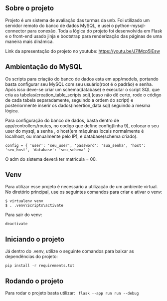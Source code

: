 ## Sobre o projeto

Projeto é um sistema de avaliação das turmas da unb. Foi utilizado um servidor remoto  do banco de dados MySQL, e usei o python-mysql-connector para 
conexão. Toda a lógica do projeto foi desenvolvida em Flask e o front-end usado jinja e bootstrap para renderização
das páginas de uma maneira mais dinâmica.

Link da apresentação do projeto no youtube: https://youtu.be/J7lMcp5iEsw

## Ambientação do MySQL

Os scripts para criação do banco de dados esta em app/models, portando basta configurar seu MySQL com seu usuário(root é o padrão) e senha.
Após isso deve-se criar um schema(database) e executar o script SQL que cria as tabelas(creation_table_scripts.sql),(caso não dê certo, rode o código de cada tabela separadamente, seguindo a ordem do script)
e posteriormente inserir os dados(insertion_data.sql) seguindo a mesma lógica.

Para configuração do banco de dados, basta dentro de app/controllers/routes, no codigo que define config(linha 9), colocar 
o seu user do mysql, a senha , o host(em máquinas locais normalmente é localhost, ou manualmente pelo IP), e database(schema criado).

`config = {
    'user': 'seu_user',
    'password': 'sua_senha',
    'host': 'seu_host',
    'database': 'seu_schema'
}`

O adm do sistema deverá ter matrícula = 00.

## Venv

Para utilizar esse projeto é necessário a utilização de um ambiente virtual.
No diretório principal, use os seguintes comandos para criar e ativar o venv:

```
$ virtualenv venv
$ . .venv\Scripts\activate
```

Para sair do venv:

`deactivate`

## Iniciando o projeto

Já dentro do .venv, utilize o seguinte comandos para baixar as dependências do projeto:

`pip install -r requirements.txt`

## Rodando o projeto

Para rodar o projeto basta utilizar:
`  flask --app run run --debug
 `


